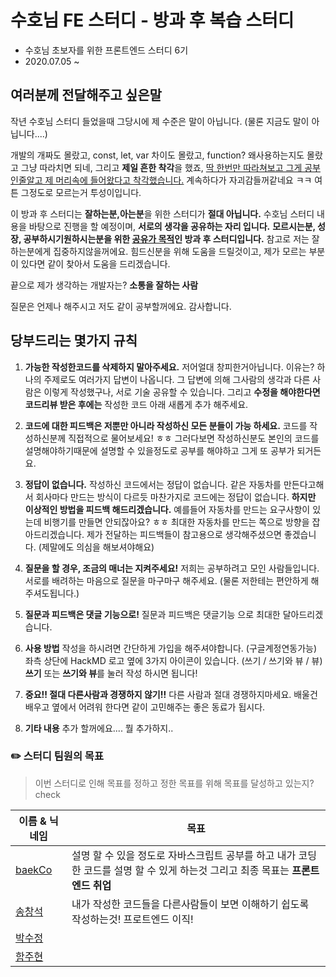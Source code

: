 # 수호님 FE 스터디 - 방과 후 복습 스터디

- 수호님 초보자를 위한 프론트엔드 스터디 6기
- 2020.07.05 ~

## 여러분께 전달해주고 싶은말

작년 수호님 스터디 들었을때 그당시에 제 수준은 말이 아닙니다.
(물론 지금도 말이 아닙니다....)

개발의 개짜도 몰랐고, const, let, var 차이도 몰랐고, function? 왜사용하는지도 몰랐고 그냥 따라치면 되네,
그리고 **제일 흔한 착각**을 했죠, <u>딱 한번만 따라쳐보고 그게 공부 인줄알고 제 머리속에 들어왔다고 착각했습니다.</u>
계속하다가 자괴감들꺼같네요 ㅋㅋ 여튼 그정도로 모르는거 투성이입니다.

이 방과 후 스터디는 **잘하는분,아는분**을 위한 스터디가 **절대 아닙니다.**
수호님 스터디 내용을 바탕으로 진행을 할 예정이며, **서로의 생각을 공유하는 자리 입니다.**
**모르시는분, 성장, 공부하시기원하시는분을 위한 <u>공유가 목적</u>인 방과 후 스터디입니다.**
참고로 저는 잘하는분에게 집중하지않을꺼에요.
힘드신분을 위해 도움을 드릴것이고, 제가 모르는 부분이 있다면 같이 찾아서 도움을 드리겠습니다.

끝으로 제가 생각하는 개발자는? **소통을 잘하는 사람**

질문은 언제나 해주시고 저도 같이 공부할꺼에요.
감사합니다.

## 당부드리는 몇가지 규칙

1. **가능한 작성한코드를 삭제하지 말아주세요.** 저어얼대 창피한거아닙니다.
   이유는? 하나의 주제로도 여러가지 답변이 나옵니다. 그 답변에 의해 그사람의 생각과 다른 사람은 이렇게 작성했구나, 서로 기술 공유할 수 있습니다. 그리고 **수정을 해야한다면 코드리뷰 받은 후에는** 작성한 코드 아래 새롭게 추가 해주세요.

2. **코드에 대한 피드백은 저뿐만 아니라 작성하신 모든 분들이 가능 하세요.**
   코드를 작성하신분께 직접적으로 물어보세요! ㅎㅎ 그러다보면 작성하신분도 본인의 코드를 설명해야하기때문에 설명할 수 있을정도로 공부를 해야하고 그게 또 공부가 되거든요.

3. **정답이 없습니다.**
   작성하신 코드에서는 정답이 없습니다. 같은 자동차를 만든다고해서 회사마다 만드는 방식이 다르듯 마찬가지로 코드에는 정답이 없습니다. **하지만 이상적인 방법을 피드백 해드리겠습니다.**
   예를들어 자동차를 만드는 요구사항이 있는데 비행기를 만들면 안되잖아요? ㅎㅎ 최대한 자동차를 만드는 쪽으로 방향을 잡아드리겠습니다.
   제가 전달하는 피드백들이 참고용으로 생각해주셨으면 좋겠습니다. (제말에도 의심을 해보셔야해요)

4. **질문을 할 경우, 조금의 매너는 지켜주세요!**
   저희는 공부하려고 모인 사람들입니다. 서로를 배려하는 마음으로 질문을 마구마구 해주세요.
   (물론 저한테는 편안하게 해주셔도됩니다.)

5. **질문과 피드백은 댓글 기능으로!**
   질문과 피드백은 댓글기능 으로 최대한 달아드리겠습니다.

6. **사용 방법**
   작성을 하시려면 간단하게 가입을 해주셔야합니다. (구글계정연동가능)
   좌측 상단에 HackMD 로고 옆에 3가지 아이콘이 있습니다. (쓰기 / 쓰기와 뷰 / 뷰)
   **쓰기** 또는 **쓰기와 뷰**를 눌러 작성 하시면 됩니다!

7. **중요!! 절대 다른사람과 경쟁하지 않기!!**
   다른 사람과 절대 경쟁하지마세요. 배울건 배우고 옆에서 어려워 한다면 같이 고민해주는 좋은 동료가 됩시다.

8. **기타 내용**
   추가 할꺼에요.... 뭘 추가하지..

### ✏️ 스터디 팀원의 목표

> 이번 스터디로 인해 목표를 정하고 정한 목표를 위해 목표를 달성하고 있는지? check

| 이름 & 닉네임                                                       | 목표                                                                                                                             |
| ------------------------------------------------------------------- | -------------------------------------------------------------------------------------------------------------------------------- |
| [baekCo](https://github.com/baekCode)                               | 설명 할 수 있을 정도로 자바스크립트 공부를 하고 내가 코딩한 코드를 설명 할 수 있게 하는것 그리고 최종 목표는 **프론트엔드 취업** |
| [송창석](https://github.com/songcs0329)                             | 내가 작성한 코드들을 다른사람들이 보면 이해하기 쉽도록 작성하는것! 프로트엔드 이직!                                              |
| [박수정](https://github.com/twilight92)                             |                                                                                                                                  |
| [함주현](https://github.com/orgs/after-study-2020/people/juhyunham) |                                                                                                                                  |
